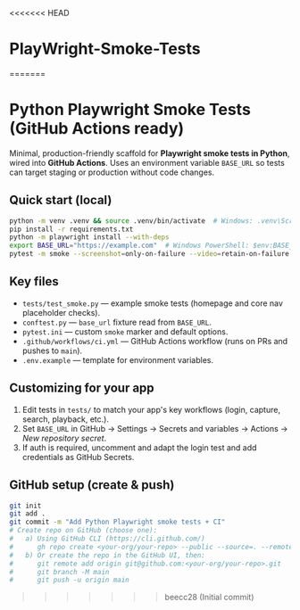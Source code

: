 <<<<<<< HEAD
# PlayWright-Smoke-Tests
=======
# Python Playwright Smoke Tests (GitHub Actions ready)

Minimal, production-friendly scaffold for **Playwright smoke tests in Python**, wired into **GitHub Actions**.
Uses an environment variable `BASE_URL` so tests can target staging or production without code changes.

## Quick start (local)

```bash
python -m venv .venv && source .venv/bin/activate  # Windows: .venv\Scripts\activate
pip install -r requirements.txt
python -m playwright install --with-deps
export BASE_URL="https://example.com"  # Windows PowerShell: $env:BASE_URL="https://example.com"
pytest -m smoke --screenshot=only-on-failure --video=retain-on-failure --junitxml=artifacts/junit.xml
```

## Key files
- `tests/test_smoke.py` — example smoke tests (homepage and core nav placeholder checks).
- `conftest.py` — `base_url` fixture read from `BASE_URL`.
- `pytest.ini` — custom `smoke` marker and default options.
- `.github/workflows/ci.yml` — GitHub Actions workflow (runs on PRs and pushes to `main`).
- `.env.example` — template for environment variables.

## Customizing for your app
1. Edit tests in `tests/` to match your app's key workflows (login, capture, search, playback, etc.).
2. Set `BASE_URL` in GitHub → Settings → Secrets and variables → Actions → *New repository secret*.
3. If auth is required, uncomment and adapt the login test and add credentials as GitHub Secrets.

## GitHub setup (create & push)
```bash
git init
git add .
git commit -m "Add Python Playwright smoke tests + CI"
# Create repo on GitHub (choose one):
#   a) Using GitHub CLI (https://cli.github.com/)
#      gh repo create <your-org/your-repo> --public --source=. --remote=origin --push
#   b) Or create the repo in the GitHub UI, then:
#      git remote add origin git@github.com:<your-org/your-repo>.git
#      git branch -M main
#      git push -u origin main
```
>>>>>>> beecc28 (Initial commit)
